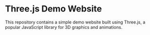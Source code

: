 # Three.js Demo Website

This repository contains a simple demo website built using Three.js, a popular JavaScript library for 3D graphics and animations. 